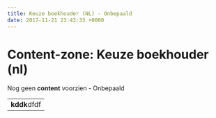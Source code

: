 ```yaml
---
title: Keuze boekhouder (NL) - Onbepaald
date: 2017-11-21 23:43:33 +0000
---
```

# Content-zone: Keuze boekhouder (nl)

Nog geen **content** voorzien - Onbepaald

<div>
  
  <row>
  </row><table>
<tbody><tr><td><b>kddk</b>dfdf</td>
  
</tr></tbody></table>
  <div>
</div></div>
